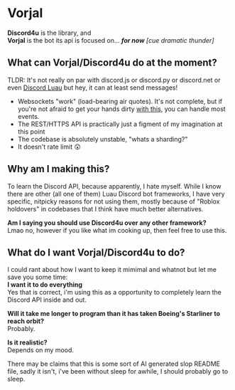 # Vorjal

**Discord4u** is the library, and </br>
**Vorjal** is the bot its api is focused on... ***for now*** *[cue dramatic thunder]*

## What can Vorjal/Discord4u do at the moment?
TLDR: It's not really on par with discord.js or discord.py or discord.net or even [Discord Luau](https://github.com/DiscordLuau/discord-luau) but hey, it can at least send messages!
- Websockets "work" (load-bearing air quotes). It's not complete, but if you're not afraid to get your hands dirty [with this](https://discord.com/developers/docs/topics/gateway-events), you can handle most events.
- The REST/HTTPS API is practically just a figment of my imagination at this point
- The codebase is absolutely unstable, "whats a sharding?"
- It doesn't rate limit 😲

## Why am I making this?
To learn the Discord API, because apparently, I hate myself. While I know there are other (all one of them) Luau Discord bot frameworks, I have very specific, nitpicky reasons for not using them, mostly because of "Roblox holdovers" in codebases that I think have much better alternatives.

**Am I saying you should use Discord4u over any other framework?**</br>Lmao no, however if you like what im cooking up, then feel free to use this.

## What do I want Vorjal/Discord4u to do?
I could rant about how I want to keep it mimimal and whatnot but let me save you some time: </br>
**I want it to do everything** </br>
Yes that is correct, i'm using this as a opportunity to completely learn the Discord API inside and out.

**Will it take me longer to program than it has taken Boeing's Starliner to reach orbit?** </br>Probably.

**Is it realistic?** </br>Depends on my mood.

There may be claims that this is some sort of AI generated slop README file, sadly it isn't, i've been without sleep for awhile, I should probably go to sleep.
